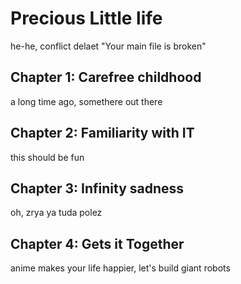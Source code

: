 # Precious Little life
he-he, conflict delaet "Your main file is broken"

## Chapter 1: Carefree childhood
a long time ago, somethere out there

## Chapter 2: Familiarity with IT
this should be fun

## Chapter 3: Infinity sadness
oh, zrya ya tuda polez 

## Chapter 4: Gets it Together
anime makes your life happier, let's build giant robots

